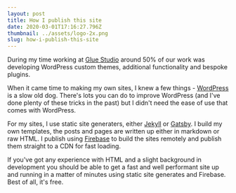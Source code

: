 ```yaml
---
layout: post
title: How I publish this site
date: 2020-03-01T17:16:27.796Z
thumbnail: ../assets/logo-2x.png
slug: how-i-publish-this-site
---
```

During my time working at [Glue Studio](https://gluestudio.co.uk) around 50% of our work was developing WordPress custom themes, additional functionality and bespoke plugins.

When it came time to making my own sites, I knew a few things - [WordPress](https://wordpress.org) is a slow old dog. There's lots you can do to improve WordPress (and I've done plenty of these tricks in the past) but I didn't need the ease of use that comes with WordPress. 

For my sites, I use static site generaters, either [Jekyll](http://jekyllrb.com) or [Gatsby](https://gatsbyjs.com). I build my own templates, the posts and pages are written up either in markdown or raw HTML. I publish using [Firebase](https://firebase.google.com) to build the sites remotely and publish them straight to a CDN for fast loading. 

If you've got any experience with HTML and a slight background in development you should be able to get a fast and well performant site up and running in a matter of minutes using static site generates and Firebase. Best of all, it's free.
